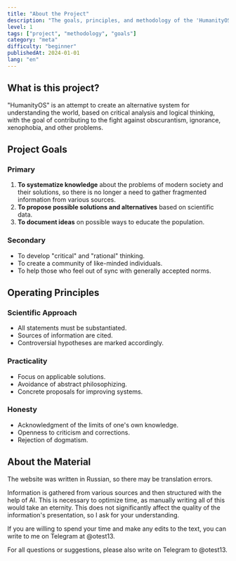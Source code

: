 ```yaml
---
title: "About the Project"
description: "The goals, principles, and methodology of the 'HumanityOS' project."
level: 1
tags: ["project", "methodology", "goals"]
category: "meta"
difficulty: "beginner"
publishedAt: 2024-01-01
lang: "en"
---
```


## What is this project?

"HumanityOS" is an attempt to create an alternative system for understanding the world, based on critical analysis and logical thinking, with the goal of contributing to the fight against obscurantism, ignorance, xenophobia, and other problems.

## Project Goals

### Primary

1.  **To systematize knowledge** about the problems of modern society and their solutions, so there is no longer a need to gather fragmented information from various sources.
2.  **To propose possible solutions and alternatives** based on scientific data.
3.  **To document ideas** on possible ways to educate the population.

### Secondary

- To develop "critical" and "rational" thinking.
- To create a community of like-minded individuals.
- To help those who feel out of sync with generally accepted norms.

## Operating Principles

### Scientific Approach

- All statements must be substantiated.
- Sources of information are cited.
- Controversial hypotheses are marked accordingly.

### Practicality

- Focus on applicable solutions.
- Avoidance of abstract philosophizing.
- Concrete proposals for improving systems.

### Honesty

- Acknowledgment of the limits of one's own knowledge.
- Openness to criticism and corrections.
- Rejection of dogmatism.

## About the Material

The website was written in Russian, so there may be translation errors.

Information is gathered from various sources and then structured with the help of AI. This is necessary to optimize time, as manually writing all of this would take an eternity. This does not significantly affect the quality of the information's presentation, so I ask for your understanding.

If you are willing to spend your time and make any edits to the text, you can write to me on Telegram at @otest13.

For all questions or suggestions, please also write on Telegram to @otest13.